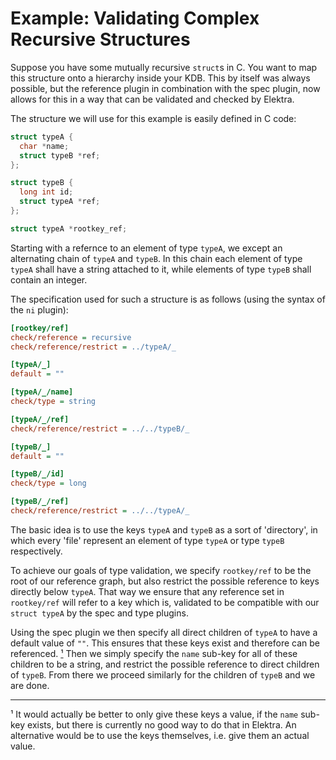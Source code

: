 # Example: Validating Complex Recursive Structures

Suppose you have some mutually recursive `struct`s in C. You want to map this structure
onto a hierarchy inside your KDB. This by itself was always possible, but the reference
plugin in combination with the spec plugin, now allows for this in a way that can be
validated and checked by Elektra.

The structure we will use for this example is easily defined in C code:

```C
struct typeA {
  char *name;
  struct typeB *ref;
};

struct typeB {
  long int id;
  struct typeA *ref;
};

struct typeA *rootkey_ref;
```

Starting with a refernce to an element of type `typeA`, we except an alternating chain of
`typeA` and `typeB`. In this chain each element of type `typeA` shall have a string attached
to it, while elements of type `typeB` shall contain an integer.

The specification used for such a structure is as follows (using the syntax of the `ni` plugin):

```INI
[rootkey/ref]
check/reference = recursive
check/reference/restrict = ../typeA/_

[typeA/_]
default = ""

[typeA/_/name]
check/type = string

[typeA/_/ref]
check/reference/restrict = ../../typeB/_

[typeB/_]
default = ""

[typeB/_/id]
check/type = long

[typeB/_/ref]
check/reference/restrict = ../../typeA/_
```

The basic idea is to use the keys `typeA` and `typeB` as a sort of 'directory', in which
every 'file' represent an element of type `typeA` or type `typeB` respectively.

To achieve our goals of type validation, we specify `rootkey/ref` to be the root of our
reference graph, but also restrict the possible reference to keys directly below `typeA`.
That way we ensure that any reference set in `rootkey/ref` will refer to a key which is,
validated to be compatible with our `struct typeA` by the spec and type plugins.

Using the spec plugin we then specify all direct children of `typeA` to have a default value
of `""`. This ensures that these keys exist and therefore can be referenced. [¹](#note-empty-val)
Then we simply specify the `name` sub-key for all of these children to be a string, and restrict
the possible reference to direct children of `typeB`. From there we proceed similarly for the
children of `typeB` and we are done.

---

<a id="note-empty-val">¹</a> It would actually be better to only give these keys a value,
if the `name` sub-key exists, but there is currently no good way to do that in Elektra. An
alternative would be to use the keys themselves, i.e. give them an actual value.
